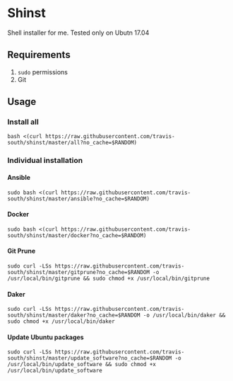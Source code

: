# Shinst
Shell installer for me. Tested only on Ubutn 17.04

## Requirements

1. `sudo` permissions
1. Git

## Usage

### Install all

```shell
bash <(curl https://raw.githubusercontent.com/travis-south/shinst/master/all?no_cache=$RANDOM)
```

### Individual installation

#### Ansible

```shell
sudo bash <(curl https://raw.githubusercontent.com/travis-south/shinst/master/ansible?no_cache=$RANDOM)
```

#### Docker

```shell
sudo bash <(curl https://raw.githubusercontent.com/travis-south/shinst/master/docker?no_cache=$RANDOM)
```

#### Git Prune
```shell
sudo curl -LSs https://raw.githubusercontent.com/travis-south/shinst/master/gitprune?no_cache=$RANDOM -o /usr/local/bin/gitprune && sudo chmod +x /usr/local/bin/gitprune
```

#### Daker
```shell
sudo curl -LSs https://raw.githubusercontent.com/travis-south/shinst/master/daker?no_cache=$RANDOM -o /usr/local/bin/daker && sudo chmod +x /usr/local/bin/daker
```

#### Update Ubuntu packages
```shell
sudo curl -LSs https://raw.githubusercontent.com/travis-south/shinst/master/update_software?no_cache=$RANDOM -o /usr/local/bin/update_software && sudo chmod +x /usr/local/bin/update_software
```
